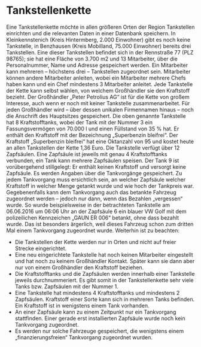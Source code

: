 # Tankstellenkette

Eine Tankstellenkette möchte in allen größeren Orten der Region Tankstellen einrichten und die relevanten Daten in einer Datenbank speichern. In Kleinkennstenich (Kreis Hintermberg, 2.000 Einwohner) gibt es noch keine Tankstelle, in Benzhausen (Kreis Mobilland, 75.000 Einwohner) bereits drei Tankstellen. Eine dieser Tankstellen befindet sich in der Rennstraße 77 (PLZ 98765); sie hat eine Fläche von 3.700 m2 und 13 Mitarbeiter, über die Personalnummer, Name und Adresse gespeichert werden. Ein Mitarbeiter kann mehreren – höchstens drei – Tankstellen zugeordnet sein. Mitarbeiter können andere Mitarbeiter anleiten, wobei ein Mitarbeiter mehrere Chefs haben kann und ein Chef mindestens 3 Mitarbeiter anleitet. Jede Tankstelle der Kette kann selbst wählen, von welchem Großhändler sie den Kraftstoff bezieht. Der Großhändler „Peter Petrolius AG“ ist für die Kette von großem Interesse, auch wenn er noch mit keiner Tankstelle zusammenarbeitet. Für jeden Großhändler wird – über dessen unikalen Firmennamen hinaus – noch die Anschrift des Hauptsitzes gespeichert. Die oben genannte Tankstelle hat 8 Kraftstofftanks, wobei der Tank mit der Nummer 3 ein Fassungsvermögen von 70.000 l und einen Füllstand von 35 % hat. Er enthält den Kraftstoff mit der Bezeichnung „Superbenzin bleifrei“. Der Kraftstoff „Superbenzin bleifrei“ hat eine Oktanzahl von 95 und kostet heute an allen Tankstellen der Kette 1,36 Euro. Die Tankstelle verfügt über 12 Zapfsäulen. Eine Zapfsäule ist jeweils mit genau 4 Kraftstofftanks verbunden, ein Tank kann mehrere Zapfsäulen speisen. Der Tank 9 ist vorübergehend stillgelegt: Er enthält keinen Kraftstoff und versorgt keine Zapfsäule. Es werden Angaben über die Tankvorgänge gespeichert. Zu jedem Tankvorgang muss ersichtlich sein, an welcher Zapfsäule welcher Kraftstoff in welcher Menge getankt wurde und wie hoch der Tankpreis war. Gegebenenfalls kann dem Tankvorgang auch das betankte Fahrzeug zugeordnet werden – jedoch nur dann, wenn das Bezahlen „vergessen“ wurde. So wurde beispielsweise in der betrachteten Tankstelle am 06.06.2016 um 06:06 Uhr an der Zapfsäule 6 ein blauer VW Golf mit dem polizeilichen Kennzeichen „GAUN ER 006“ betankt, ohne dass bezahlt wurde. Das ist besonders ärgerlich, weil dieses Fahrzeug schon zum dritten Mal einem Tankvorgang zugeordnet wurde. Weiterhin ist zu beachten:

* Die Tankstellen der Kette werden nur in Orten und nicht auf freier Strecke eingerichtet.
* Eine neu eingerichtete Tankstelle hat noch keinen Mitarbeiter eingestellt und hat noch zu keinem Großhändler Kontakt. Später kann sie dann aber nur von einem Großhändler den Kraftstoff beziehen.
* Die Kraftstofftanks und die Zapfsäulen werden innerhalb einer Tankstelle jeweils durchnummeriert. Es gibt somit in der Tankstellenkette sehr viele Tanks bzw. Zapfsäulen mit der Nummer 1.
* Eine Tankstelle hat mindestens 4 Kraftstofftanks und mindestens 2 Zapfsäulen. Kraftstoff einer Sorte kann sich in mehreren Tanks befinden. Ein Kraftstoff ist in wenigstens einem Tank vorhanden.
* An einer Zapfsäule kann zu einem Zeitpunkt nur ein Tankvorgang stattfinden. Einer gerade erst installierten Zapfsäule wurde noch kein Tankvorgang zugeordnet.
* Es werden nur solche Fahrzeuge gespeichert, die wenigstens einem „finanzierungsfreien“ Tankvorgang zugeordnet wurden.